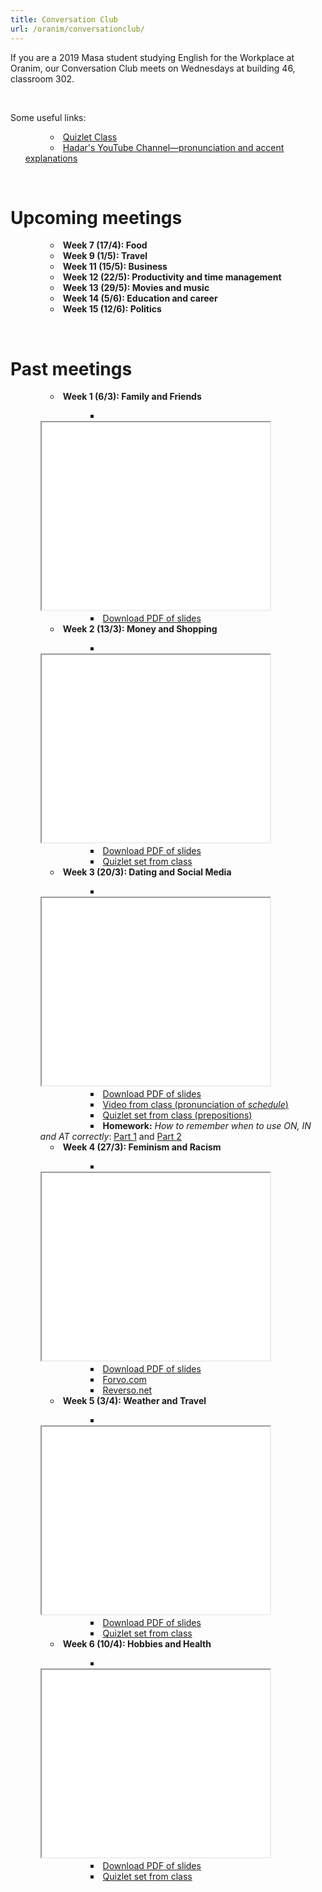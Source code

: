 ```yaml
---
title: Conversation Club
url: /oranim/conversationclub/
---
```


If you are a 2019 Masa student studying English for the Workplace at Oranim, our Conversation Club meets on Wednesdays at building 46, classroom 302.

<br />

Some useful links:

<ul style="text-indent:40px; list-style: circle inside;">
  <li><a href="https://quizlet.com/class/10607276/" target="_blank">Quizlet Class</a></li>
  <li><a href="https://www.youtube.com/channel/UClPyOwXLnSMejFdLvJXjA5A" target="_blank">Hadar's YouTube Channel—pronunciation and accent explanations</a></li>
</ul>

<br />

# Upcoming meetings

<ul style="text-indent:40px; list-style: circle inside;">
  <li><strong>Week 7 (17/4): Food</strong></li>
  <li><strong>Week 9 (1/5): Travel</strong></li>
  <li><strong>Week 11 (15/5): Business</strong></li>
  <li><strong>Week 12 (22/5): Productivity and time management</strong></li>
  <li><strong>Week 13 (29/5): Movies and music</strong></li>
  <li><strong>Week 14 (5/6): Education and career</strong></li>
  <li><strong>Week 15 (12/6): Politics</strong></li>
</ul>

<br />

# Past meetings

<ul style="text-indent:40px; list-style: circle inside;">
  <li><strong>Week 1 (6/3): Family and Friends</strong></li>
    <ul style="text-indent:80px; list-style: square inside;">
      <li>
        <iframe src="/presentations/conversationclub/1-family-and-friends.pdf" width="80%" height="300em"></iframe>
      </li>
      <li><a href="/presentations/conversationclub/1-family-and-friends.pdf" target="_blank">Download PDF of slides</a></li>
    </ul>
  <li><strong>Week 2 (13/3): Money and Shopping</strong></li>
    <ul style="text-indent:80px; list-style: square inside;">
      <li>
        <iframe src="/presentations/conversationclub/2-money-and-shopping.pdf" width="80%" height="300em"></iframe>
      </li>
      <li><a href="/presentations/conversationclub/2-money-and-shopping.pdf" target="_blank">Download PDF of slides</a></li>
      <li><a href="https://quizlet.com/_6ai8dz" target="_blank">Quizlet set from class</a></li>
    </ul>
  <li><strong>Week 3 (20/3): Dating and Social Media</strong></li>
    <ul style="text-indent:80px; list-style: square inside;">
      <li>
        <iframe src="/presentations/conversationclub/3-dating-and-social-media.pdf" width="80%" height="300em"></iframe>
      </li>
      <li><a href="/presentations/conversationclub/3-dating-and-social-media.pdf" target="_blank">Download PDF of slides</a></li>
      <li><a href="https://www.youtube.com/watch?v=wVA1BYYwL2g" target="_blank">Video from class (pronunciation of <em>schedule</em>)</a></li>
      <li><a href="https://quizlet.com/216920255" target="_blank">Quizlet set from class (prepositions)</a></li>
      <li><strong>Homework:</strong> <em>How to remember when to use ON, IN and AT correctly</em>: <a href="https://www.youtube.com/watch?v=VaTVklkzFPI" target="_blank">Part 1</a> and <a href="https://www.youtube.com/watch?v=AuIzPgb3vvo" target="_blank">Part 2</a></li>
    </ul>
  <li><strong>Week 4 (27/3): Feminism and Racism</strong></li>
    <ul style="text-indent:80px; list-style: square inside;">
      <li>
        <iframe src="/presentations/conversationclub/4-feminism-and-racism.pdf" width="80%" height="300em"></iframe>
      </li>
      <li><a href="/presentations/conversationclub/4-feminism-and-racism.pdf" target="_blank">Download PDF of slides</a></li>
      <li><a href="https://forvo.com" target="_blank">Forvo.com</a></li>
      <li><a href="http://reverso.net" target="_blank">Reverso.net</a></li>
    </ul>
    <li><strong>Week 5 (3/4): Weather and Travel</strong></li>
      <ul style="text-indent:80px; list-style: square inside;">
        <li>
          <iframe src="/presentations/conversationclub/4-feminism-and-racism.pdf" width="80%" height="300em"></iframe>
        </li>
        <li><a href="/presentations/conversationclub/5-weather-and-travel.pdf" target="_blank">Download PDF of slides</a></li>
        <li><a href="https://quizlet.com/_6euako" target="_blank">Quizlet set from class</a></li>
      </ul>
    <li><strong>Week 6 (10/4): Hobbies and Health</strong></li>
      <ul style="text-indent:80px; list-style: square inside;">
        <li>
          <iframe src="/presentations/conversationclub/6-hobbies-and-health.pdf" width="80%" height="300em"></iframe>
        </li>
        <li><a href="/presentations/conversationclub/4-feminism-and-racism.pdf" target="_blank">Download PDF of slides</a></li>
        <li><a href="https://quizlet.com/390186226/" target="_blank">Quizlet set from class</a></li>
      </ul>
</ul>
